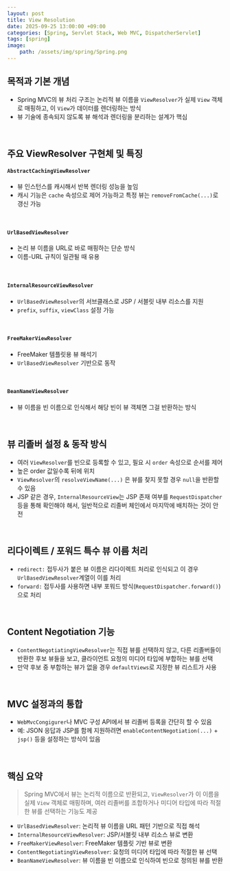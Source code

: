 ```yaml
---
layout: post
title: View Resolution
date: 2025-09-25 13:00:00 +09:00
categories: [Spring, Servlet Stack, Web MVC, DispatcherServlet]
tags: [spring]
image:
    path: /assets/img/spring/Spring.png
---
```


## 목적과 기본 개념

- Spring MVC의 뷰 처리 구조는 논리적 뷰 이름을 `ViewResolver`가 실제 `View` 객체로 매핑하고, 이 `View`가 데이터를 렌더링하는 방식
- 뷰 기술에 종속되지 않도록 뷰 해석과 렌더링을 분리하는 설계가 핵심

<br>

## 주요 ViewResolver 구현체 및 특징

#### `AbstractCachingViewResolver`

- 뷰 인스턴스를 캐시해서 반복 렌더링 성능을 높임
- 캐시 기능은 `cache` 속성으로 제어 가능하고 특정 뷰는 `removeFromCache(...)`로 갱신 가능

<br>

#### `UrlBasedViewResolver`

- 논리 뷰 이름을 URL로 바로 매핑하는 단순 방식
- 이름-URL 규칙이 일관될 때 유용

<br>

#### `InternalResourceViewResolver`

- `UrlBasedViewResolver`의 서브클래스로 JSP / 서블릿 내부 리소스를 지원
- `prefix`, `suffix`, `viewClass` 설정 가능

<br>

#### `FreeMakerViewResolver`

- FreeMaker 템플릿용 뷰 해석기
- `UrlBasedViewResolver` 기반으로 동작

<br>

#### `BeanNameViewResolver`

- 뷰 이름을 빈 이름으로 인식해서 해당 빈이 뷰 객체면 그걸 반환하는 방식 


<br>

## 뷰 리졸버 설정 & 동작 방식

- 여러 `ViewResolver`를 빈으로 등록할 수 있고, 필요 시 `order` 속성으로 순서를 제어
- 높은 order 값일수록 뒤에 위치
- `ViewResolver`의 `resolveViewName(...)` 은 뷰를 찾지 못할 경우 `null`을 반환할 수 있음
- JSP 같은 경우, `InternalResourceView`는 JSP 존재 여부를 `RequestDispatcher` 등을 통해 확인해야 해서, 일반적으로 리졸버 체인에서 마지막에 배치하는 것이 안전

<br>

## 리다이렉트 / 포워드 특수 뷰 이름 처리

- `redirect:` 접두사가 붙은 뷰 이름은 리다이렉트 처리로 인식되고 이 경우 `UrlBasedViewResolver`계열이 이를 처리
- `forward:` 접두사를 사용하면 내부 포워드 방식(`RequestDispatcher.forward()`)으로 처리

<br>

## Content Negotiation 기능

- `ContentNegotiatingViewResolver`는 직접 뷰를 선택하지 않고, 다른 리졸버들이 반환한 후보 뷰들을 보고, 클라이언트 요청의 미디어 타입에 부합하는 뷰를 선택
- 만약 후보 중 부합하는 뷰가 없을 경우 `defaultViews`로 지정한 뷰 리스트가 사용

<br>

## MVC 설정과의 통합

- `WebMvcCongigurer`나 MVC 구성 API에서 뷰 리졸버 등록을 간단히 할 수 있음
- 예: JSON 응답과 JSP를 함께 지원하려면 `enableContentNegotiation(...)` + `jsp()` 등을 설정하는 방식이 있음

<br>

## 핵심 요약

> Spring MVC에서 뷰는 논리적 이름으로 반환되고, `ViewResolver`가 이 이름을 실제 `View` 객체로 매핑하며, 여러 리졸버를 조합하거나 미디어 타입에 따라 적절한 뷰를 선택하는 기능도 제공

- `UrlBasedViewResolver`: 논리적 뷰 이름을 URL 패턴 기반으로 직접 해석
- `InternalResourceViewResolver`: JSP/서블릿 내부 리소스 뷰로 변환
- `FreeMakerViewResolver`: FreeMaker 템플릿 기반 뷰로 변환
- `ContentNegotiatingViewResolver`: 요청의 미디어 타입에 따라 적절한 뷰 선택
- `BeanNameViewResolver`: 뷰 이름을 빈 이름으로 인식하여 빈으로 정의된 뷰를 반환